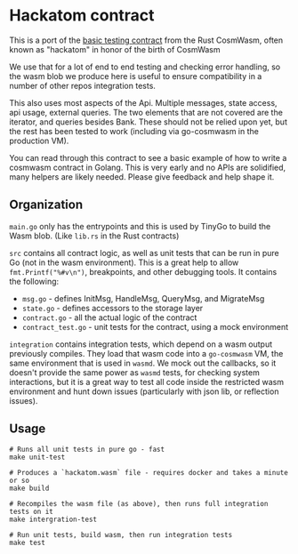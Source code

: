 # Hackatom contract

This is a port of the
[basic testing contract](https://github.com/CosmWasm/cosmwasm/blob/master/contracts/hackatom/src/contract.rs)
from the Rust CosmWasm, often known as "hackatom" in honor of the birth of CosmWasm

We use that for a lot of end to end testing and checking error handling, so
the wasm blob we produce here is useful to ensure compatibility in a number
of other repos integration tests.

This also uses most aspects of the Api. Multiple messages, state access,
api usage, external queries. The two elements that are not covered are
the iterator, and queries besides Bank. These should not be relied upon
yet, but the rest has been tested to work (including via go-cosmwasm
in the production VM).

You can read through this contract to see a basic example of how to write
a cosmwasm contract in Golang. This is very early and no APIs are solidified,
many helpers are likely needed. Please give feedback and help shape it.

## Organization

`main.go` only has the entrypoints and this is used by TinyGo to build the Wasm
blob. (Like `lib.rs` in the Rust contracts)

`src` contains all contract logic, as well as unit tests that can be run in pure
Go (not in the wasm environment). This is a great help to allow 
`fmt.Printf("%#v\n")`, breakpoints, and other debugging tools.  It contains the
following:

* `msg.go` - defines InitMsg, HandleMsg, QueryMsg, and MigrateMsg
* `state.go` - defines accessors to the storage layer
* `contract.go` - all the actual logic of the contract
* `contract_test.go` - unit tests for the contract, using a mock environment

`integration` contains integration tests, which depend on a wasm output
previously compiles. They load that wasm code into a `go-cosmwasm` VM, the
same environment that is used in `wasmd`. We mock out the callbacks, so it
doesn't provide the same power as `wasmd` tests, for checking system interactions,
but it is a great way to test all code inside the restricted wasm environment
and hunt down issues (particularly with json lib, or reflection issues).

## Usage

```
# Runs all unit tests in pure go - fast
make unit-test

# Produces a `hackatom.wasm` file - requires docker and takes a minute or so
make build

# Recompiles the wasm file (as above), then runs full integration tests on it
make intergration-test

# Run unit tests, build wasm, then run integration tests
make test
```
